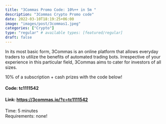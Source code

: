 ```yaml
---
title: "3Commas Promo Code: 10%++ in 5m "
description: "3Commas Crypto Promo code"
date: 2022-03-10T18:19:25+06:00
image: "images/post/3commas1.jpeg"
categories: ["Crypto"]
type: "regular" # available types: [featured/regular]
draft: false
---
```


In its most basic form, 3Commas is an online platform that allows everyday traders to utilize the benefits of automated trading bots. Irrespective of your experience in this particular field, 3Commas aims to cater for investors of all sizes.

10% of a subscription + cash prizes with the code below!

#### Code: tc1111542

#### Link: https://3commas.io/?c=tc1111542

Time: 5 minutes <br>
Requirements: none!

